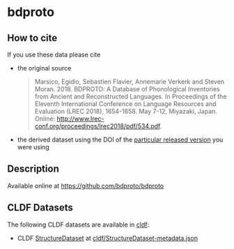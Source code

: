 # bdproto

## How to cite

If you use these data please cite
- the original source
  > Marsico, Egidio, Sebastien Flavier, Annemarie Verkerk and Steven Moran. 2018. BDPROTO: A Database of Phonological Inventories from Ancient and Reconstructed Languages. In Proceedings of the Eleventh International Conference on Language Resources and Evaluation (LREC 2018), 1654-1658. May 7-12, Miyazaki, Japan. Online: http://www.lrec-conf.org/proceedings/lrec2018/pdf/534.pdf.
- the derived dataset using the DOI of the [particular released version](../../releases/) you were using

## Description


Available online at https://github.com/bdproto/bdproto


## CLDF Datasets

The following CLDF datasets are available in [cldf](cldf):

- CLDF [StructureDataset](https://github.com/cldf/cldf/tree/master/modules/StructureDataset) at [cldf/StructureDataset-metadata.json](cldf/StructureDataset-metadata.json)